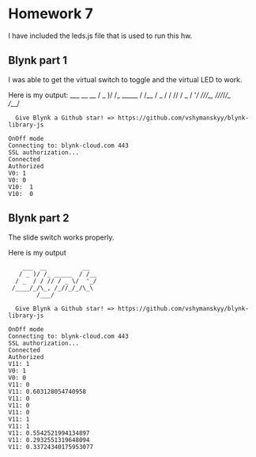 # Homework 7

I have included the leds.js file that is used to run this hw.

## Blynk part 1

I was able to get the virtual switch to toggle and the virtual LED to work.

Here is my output:
        ___  __          __
       / _ )/ /_ _____  / /__
      / _  / / // / _ \/  '_/
     /____/_/\_, /_//_/_/\_\
            /___/
    
      Give Blynk a Github star! => https://github.com/vshymanskyy/blynk-library-js
    
    OnOff mode
    Connecting to: blynk-cloud.com 443
    SSL authorization...
    Connected
    Authorized
    V0: 1
    V0: 0
    V10:  1
    V10:  0

## Blynk part 2

The slide switch works properly.

Here is my output

        ___  __          __
       / _ )/ /_ _____  / /__
      / _  / / // / _ \/  '_/
     /____/_/\_, /_//_/_/\_\
            /___/
    
      Give Blynk a Github star! => https://github.com/vshymanskyy/blynk-library-js
    
    OnOff mode
    Connecting to: blynk-cloud.com 443
    SSL authorization...
    Connected
    Authorized
    V11: 1
    V0: 1
    V0: 0
    V11: 0
    V11: 0.603128054740958
    V11: 0
    V11: 0
    V11: 0
    V11: 1
    V11: 1
    V11: 0.5542521994134897
    V11: 0.2932551319648094
    V11: 0.33724340175953077
    

